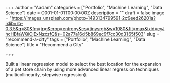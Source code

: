 +++
author = "Aadam"
categories = ["Portfolio", "Machine Learning", "Data Science"]
date = 0001-01-01T00:00:00Z
description = ""
draft = false
image = "https://images.unsplash.com/photo-1493134799591-2c9eed26201a?ixlib=rb-0.3.5&q=80&fm=jpg&crop=entropy&cs=tinysrgb&w=1080&fit=max&ixid=eyJhcHBfaWQiOjExNzczfQ&s=02a77a16d5b869ec9f7cc30d3165f503"
slug = "recommend-a-city"
tags = ["Portfolio", "Machine Learning", "Data Science"]
title = "Recommend a City"

+++


Built a linear regression model to select the best location for the expansion of a pet store chain by using more advanced linear regression techniques (multicollinearity, stepwise regression).

